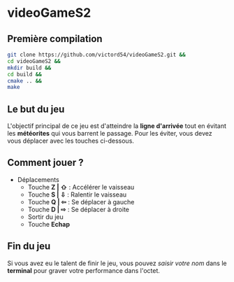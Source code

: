 # videoGameS2

## Première compilation
```sh
git clone https://github.com/victord54/videoGameS2.git &&
cd videoGameS2 &&
mkdir build &&
cd build &&
cmake .. &&
make
```

## Le but du jeu

L'objectif principal de ce jeu est d'atteindre la **ligne d'arrivée** tout en évitant les **météorites** qui vous barrent le passage.
Pour les éviter, vous devez vous déplacer avec les touches ci-dessous.

## Comment jouer ?

* Déplacements
	* Touche **Z | ⇧** : Accélérer le vaisseau
	* Touche **S | ⇩** : Ralentir le vaisseau
	* Touche **Q | ⇦** : Se déplacer à gauche
	* Touche **D | ⇨** : Se déplacer à droite
	* Sortir du jeu
	* Touche **Echap**

## Fin du jeu

Si vous avez eu le talent de finir le jeu, vous pouvez *saisir votre nom* dans le **terminal** pour graver votre performance dans l'octet.
